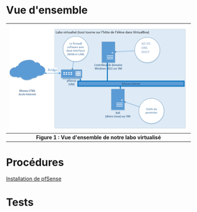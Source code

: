 # Vue d'ensemble

| ![labo_virtualise.PNG](pictures/labo_virtualise.PNG) |
|:--:|
| <b>Figure 1 : Vue d'ensemble de notre labo virtualisé</b>|


# Procédures
[Installation de pfSense](<installation/00 - PfSense.md>)


# Tests
